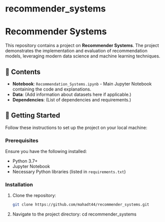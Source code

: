 # recommender_systems

# Recommender Systems

This repository contains a project on **Recommender Systems**. The project demonstrates the implementation and evaluation of recommendation models, leveraging modern data science and machine learning techniques.

## 📂 Contents
- **Notebook**: `Recommendation_Systems.ipynb` - Main Jupyter Notebook containing the code and explanations.
- **Data**: (Add information about datasets here if applicable.)
- **Dependencies**: (List of dependencies and requirements.)

## 🚀 Getting Started

Follow these instructions to set up the project on your local machine:

### Prerequisites
Ensure you have the following installed:
- Python 3.7+
- Jupyter Notebook
- Necessary Python libraries (listed in `requirements.txt`)

### Installation

1. Clone the repository:
   ```bash
   git clone https://github.com/mahadt44/recommender_systems.git
   ```
   
2. Navigate to the project directory:
cd recommender_systems
